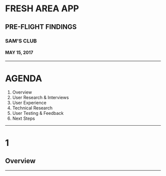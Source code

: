 <!-- $size: 16:9 -->
<!-- footer: © Leif Wells 2017 -->
# FRESH AREA APP
## PRE-FLIGHT FINDINGS
### SAM'S CLUB
#### MAY 15, 2017
---
<!-- page_number: true -->
# AGENDA
1. Overview
2. User Research & Interviews
3. User Experience
4. Technical Research
5. User Testing & Feedback
6. Next Steps

---
# 1
## Overview

---